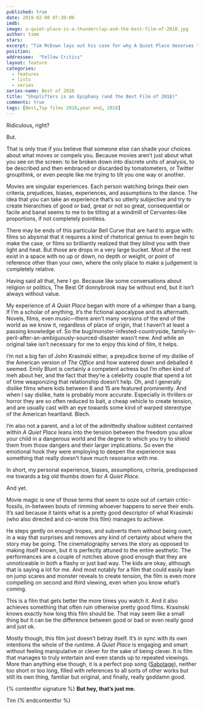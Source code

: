 ```yaml
---
published: true
date: 2019-02-08 07:30:00
imdb: 
image: a-quiet-place-is-a-thunderclap-and-the-best-film-of-2018.jpg
author: timm 
stars: 
excerpt: "Tim McEown lays out his case for why A Quiet Place deserves to be called the Best Film of 2018."
position: 
addressee:  "Fellow Critics"
layout: feature
categories: 
  - features
  - lists
  - series
series-name: Best of 2018
title: "Shoplifters is an Epiphany (and the Best Film of 2018)"
comments: true
tags: [Best,Top films 2018,year end, 2018]
---
```

Ridiculous, right?


But.

That is only true if you believe that someone else can shade your choices about what moves or compels you. Because movies aren’t just about what you see on the screen: to be broken down into discrete units of analysis, to be described and then embraced or discarded by tomatometers, or Twitter groupthink, or even people like me trying to tilt you one way or another.

Movies are singular experiences. Each person watching brings their own criteria, prejudices, biases, experiences, and assumptions to the dance. The idea that you can take an experience that’s so utterly subjective and try to create hierarchies of good or bad, great or not so great, consequential or facile and banal seems to me to be tilting at a windmill of Cervantes-like proportions, if not completely pointless.

There may be ends of this particular Bell Curve that are hard to argue with: films so abysmal that it requires a kind of rhetorical genius to even begin to make the case, or films so brilliantly realized that they blind you with their light and heat. But those are drops in a very large bucket. Most of the rest exist in a space with no up or down, no depth or weight, or point of reference other than your own, where the only place to make a judgement is completely relative.

Having said all that, here I go. Because like some conversations about religion or politics, The Best Of donnybrook may be without end, but it isn’t always without value.

My experience of _A Quiet Place_ began with more of a whimper than a bang. If I’m a scholar of anything, it’s the fictional apocalypse and its aftermath. Novels, films, even music—there aren’t many versions of the end of the world as we know it, regardless of place of origin, that I haven’t at least a passing knowledge of. So the bug/monster-infested-countryside, family-in-peril-after-an-ambiguously-sourced-disaster wasn’t new. And while an original take isn’t necessary for me to enjoy this kind of film, it helps.

I’m not a big fan of John Krasinski either, a prejudice borne of my dislike of the American version of _The Office_ and how watered down and deballed it seemed. Emily Blunt is certainly a competent actress but I’m often kind of meh about her, and the fact that they’re a celebrity couple that spend a lot of time weaponizing that relationship doesn’t help. Oh, and I generally dislike films where kids between 8 and 15 are featured prominently. And when I say dislike, hate is probably more accurate. Especially in thrillers or horror they are so often reduced to bait, a cheap vehicle to create tension, and are usually cast with an eye towards some kind of warped stereotype of the American heartland. Blech.

I’m also not a parent, and a lot of the admittedly shallow subtext contained within _A Quiet Place_ leans into the tension between the freedom you allow your child in a dangerous world and the degree to which you try to shield them from those dangers and their larger implications. So even the emotional hook they were employing to deepen the experience was something that really doesn’t have much resonance with me.

In short, my personal experience, biases, assumptions, criteria, predisposed me towards a big old thumbs down for _A Quiet Place._

And yet.

Movie magic is one of those terms that seem to ooze out of certain critic-fossils, in-between bouts of rimming whoever happens to serve their ends. It’s sad because it taints what is a pretty good descriptor of what Krasinski (who also directed and co-wrote this film) manages to achieve.

He steps gently on enough tropes, and subverts them without being overt, in a way that surprises and removes any kind of certainty about where the story may be going. The cinematography serves the story as opposed to making itself known, but it is perfectly attuned to the entire aesthetic. The performances are a couple of notches above good enough that they are unnoticeable in both a flashy or just bad way. The kids are okay,  although that is saying a lot for me. And most notably for a film that could easily lean on jump scares and monster reveals to create tension, the film is even more compelling on second and third viewing, even when you know what’s coming.

This is a film that gets better the more times you watch it. And it also achieves something that often ruin otherwise pretty good films. Krasinski knows exactly how long this film should be. That may seem like a small thing but it can be the difference between good or bad or even really good and just ok.

Mostly though, this film just doesn’t betray itself. It’s in sync with its own intentions the whole of the runtime. _A Quiet Place_ is engaging and smart without feeling manipulative or clever for the sake of being clever. It is film that manages to truly entertain and even stands up to repeated viewings. More than anything else though, it is a perfect pop song ([Sabotage](https://www.youtube.com/watch?v=z5rRZdiu1UE)), neither too short or too long, filled with references to all sorts of other works but still its own thing, familiar but original, and finally, really goddamn good.

{% contentfor signature %}
**But hey, that’s just me.**

Tim
{% endcontentfor %}